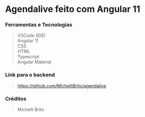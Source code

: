 # Agendalive feito com Angular 11

### Ferramentas e Tecnologias
> VSCode (IDE) <br>
> Angular 11 <br>
> CSS <br>
> HTML <br>
> Typescript <br>
> Angular Material <br>
> 
### Link para o backend 
> https://github.com/MichelliBrito/agendalive <br>
### Créditos 
> Michelli Brito <br>